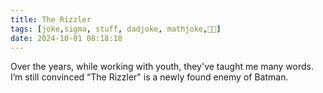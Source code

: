 ```yaml
---
title: The Rizzler
tags: [joke,sigma, stuff, dadjoke, mathjoke,🦇👨]
date: 2024-10-01 08:18:18
---
```


Over the years, while working with youth, they've taught me many words. I’m still convinced “The Rizzler" is a newly found enemy of Batman.

